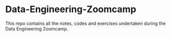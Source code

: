 # Data-Engineering-Zoomcamp
This repo contains all the notes, codes and exercises undertaken during the Data Engineering Zoomcamp.
